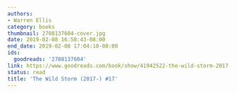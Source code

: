 ```yaml
---
authors:
- Warren Ellis
category: books
thumbnail: 2708137604-cover.jpg
date: 2019-02-08 16:50:43-08:00
end_date: 2019-02-08 17:04:10-08:00
ids:
  goodreads: '2708137604'
link: https://www.goodreads.com/book/show/41942522-the-wild-storm-2017--17
status: read
title: 'The Wild Storm (2017-) #17'
---
```

